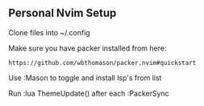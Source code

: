 ## Personal Nvim Setup

Clone files into ~/.config

Make sure you have packer installed from here:

```
https://github.com/wbthomason/packer.nvim#quickstart 
```

Use :Mason to toggle and install lsp's from list

Run :lua ThemeUpdate() after each :PackerSync


